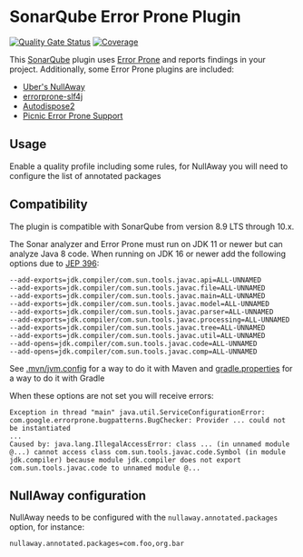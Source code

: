 # SonarQube Error Prone Plugin
[![Quality Gate Status](https://sonarcloud.io/api/project_badges/measure?project=erroraway_sonar-erroraway-plugin&metric=alert_status)](https://sonarcloud.io/summary/new_code?id=erroraway_sonar-erroraway-plugin)
[![Coverage](https://sonarcloud.io/api/project_badges/measure?project=erroraway_sonar-erroraway-plugin&metric=coverage)](https://sonarcloud.io/summary/new_code?id=erroraway_sonar-erroraway-plugin)

This [SonarQube](https://www.sonarqube.org/) plugin uses [Error Prone](https://errorprone.info/) and reports findings in your project.
Additionally, some Error Prone plugins are included:
- [Uber's NullAway](https://github.com/uber/NullAway)
- [errorprone-slf4j](https://github.com/KengoTODA/errorprone-slf4j)
- [Autodispose2](https://uber.github.io/AutoDispose/lint-check/)
- [Picnic Error Prone Support](https://github.com/PicnicSupermarket/error-prone-support)

## Usage

Enable a quality profile including some rules, for NullAway you will need to configure the list of annotated packages

## Compatibility

The plugin is compatible with SonarQube from version 8.9 LTS through 10.x.

The Sonar analyzer and Error Prone must run on JDK 11 or newer but can analyze Java 8 code.
When running on JDK 16 or newer add the following options due to [JEP 396](https://openjdk.java.net/jeps/396):

```
--add-exports=jdk.compiler/com.sun.tools.javac.api=ALL-UNNAMED
--add-exports=jdk.compiler/com.sun.tools.javac.file=ALL-UNNAMED
--add-exports=jdk.compiler/com.sun.tools.javac.main=ALL-UNNAMED
--add-exports=jdk.compiler/com.sun.tools.javac.model=ALL-UNNAMED
--add-exports=jdk.compiler/com.sun.tools.javac.parser=ALL-UNNAMED
--add-exports=jdk.compiler/com.sun.tools.javac.processing=ALL-UNNAMED
--add-exports=jdk.compiler/com.sun.tools.javac.tree=ALL-UNNAMED
--add-exports=jdk.compiler/com.sun.tools.javac.util=ALL-UNNAMED
--add-opens=jdk.compiler/com.sun.tools.javac.code=ALL-UNNAMED
--add-opens=jdk.compiler/com.sun.tools.javac.comp=ALL-UNNAMED
```

See [.mvn/jvm.config](src/test/resources/projects/simple/.mvn/jvm.config) for a way to do it with Maven and [gradle.properties](src/test/resources/projects/simple/gradle.properties) for a way to do it with Gradle

When these options are not set you will receive errors: 
```
Exception in thread "main" java.util.ServiceConfigurationError: com.google.errorprone.bugpatterns.BugChecker: Provider ... could not be instantiated
...
Caused by: java.lang.IllegalAccessError: class ... (in unnamed module @...) cannot access class com.sun.tools.javac.code.Symbol (in module jdk.compiler) because module jdk.compiler does not export com.sun.tools.javac.code to unnamed module @...
```

## NullAway configuration

NullAway needs to be configured with the `nullaway.annotated.packages` option, for instance:

```
nullaway.annotated.packages=com.foo,org.bar
```

